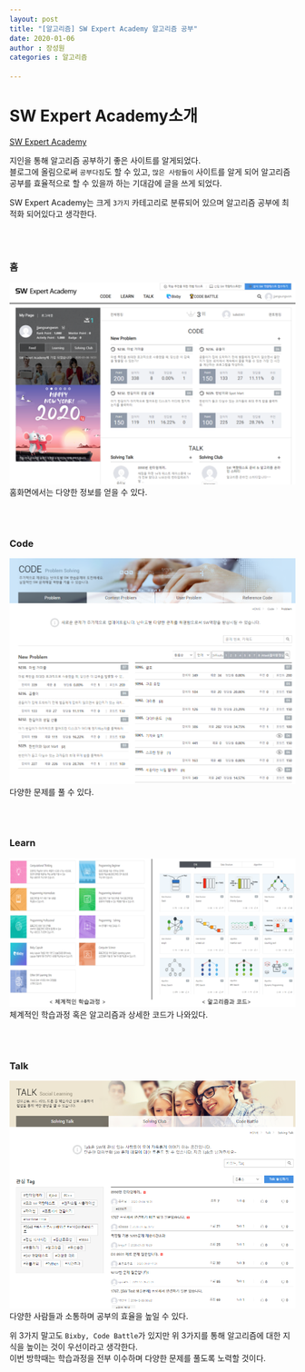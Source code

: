 ```yaml
---
layout: post
title: "[알고리즘] SW Expert Academy 알고리즘 공부"
date: 2020-01-06
author : 장성원
categories : 알고리즘

---
```


# SW Expert Academy소개
[SW Expert Academy](https://swexpertacademy.com/main/main.do)  

지인을 통해 알고리즘 공부하기 좋은 사이트를 알게되었다.  
블로그에 올림으로써 `공부다짐`도 할 수 있고, `많은 사람들이` 사이트를 알게 되어 알고리즘 공부를 효율적으로 할 수 있을까 하는 기대감에 글을 쓰게 되었다.

SW Expert Academy는 크게 `3가지` 카테고리로 분류되어 있으며 알고리즘 공부에 최적화 되어있다고 생각한다.

<br>

<br>

### 홈
![SW Expert Academy](/assets/image/algorithm_2.jpg)
홈화면에서는 다양한 정보를 얻을 수 있다.

<br>

<br>

### Code
![SW Learn](/assets/image/algorithm_code.jpg)
다양한 문제를 풀 수 있다. 

<br>

<br>

### Learn
![SW Learn](/assets/image/algorithm_learn.jpg)
체계적인 학습과정 혹은 알고리즘과 상세한 코드가 나와있다.

<br>

<br>

### Talk
![SW Learn](/assets/image/algorithm_talk.jpg)
다양한 사람들과 소통하며 공부의 효율을 높일 수 있다.  

위 3가지 말고도 `Bixby, Code Battle`가 있지만 위 3가지를 통해 알고리즘에 대한 지식을 높이는 것이 우선이라고 생각한다.  
이번 방학때는 학습과정을 전부 이수하며 다양한 문제를 풀도록 노력할 것이다.
